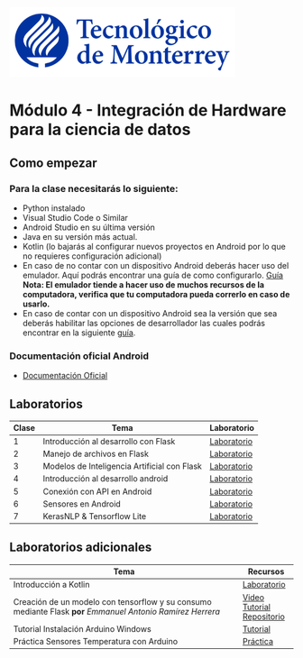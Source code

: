 ![Tec de Monterrey](images/logotecmty.png)
# Módulo 4 - Integración de Hardware para la ciencia de datos

## Como empezar
### Para la clase necesitarás lo siguiente:

- Python instalado
- Visual Studio Code o Similar
- Android Studio en su última versión
- Java en su versión más actual.
- Kotlin (lo bajarás al configurar nuevos proyectos en Android por lo que no requieres configuración adicional)
- En caso de no contar con un dispositivo Android deberás hacer uso del emulador. Aquí podrás encontrar una guía de como configurarlo. [Guía](https://developer.android.com/design-for-safety/privacy-sandbox/download?hl=es-419#:~:text=Set%20up%20an%20Android%20device%20emulator%20image,-To%20set%20up&text=Install%20the%20latest%20Canary%20build,it%20isn't%20already%20installed.) **Nota: El emulador tiende a hacer uso de muchos recursos de la computadora, verifica que tu computadora pueda correrlo en caso de usarlo.**
- En caso de contar con un dispositivo Android sea la versión que sea deberás habilitar las opciones de desarrollador las cuales podrás encontrar en la siguiente [guía](https://developer.android.com/studio/debug/dev-options?hl=es-419).

### Documentación oficial Android
- [Documentación Oficial](https://developer.android.com/?hl=es-419)


## Laboratorios

| Clase | Tema | Laboratorio |
| ----- |----- | ----------- | 
| 1     | Introducción al desarrollo con Flask | [Laboratorio](labs/1_intro_flask.md)
| 2     | Manejo de archivos en Flask | [Laboratorio](labs/2_archivos_flask.md) |
| 3     | Modelos de Inteligencia Artificial con Flask | [Laboratorio](labs/3_modelos_ia_flask.md) |
| 4     | Introducción al desarrollo android | [Laboratorio](labs/4_intro_android.md) |
| 5     | Conexión con API en Android | [Laboratorio](labs/5_conexion_api_android.md)
| 6     | Sensores en Android | [Laboratorio](labs/6_sensores_android.md)
| 7    | KerasNLP & Tensorflow Lite | [Laboratorio](labs/7_kerasnlp_tflite.md)

## Laboratorios adicionales
| Tema  | Recursos |
| ----- | ----------- | 
| Introducción a Kotlin | [Laboratorio](recursos/intro_kotlin.md) |
| Creación de un modelo con tensorflow y su consumo mediante Flask **por** *Emmanuel Antonio Ramírez Herrera* | [Video Tutorial](https://www.youtube.com/@WebCNN/videos)<br> [Repositorio](https://github.com/maneroto/agro-ai)
| Tutorial Instalación Arduino Windows | [Tutorial](recursos/Tutorial%20Instalacion%20Arduino.pdf) |
| Práctica Sensores Temperatura con Arduino | [Práctica](recursos/Practica%20Sensores%20de%20Temperatura%20con%20Arduino.pdf) |